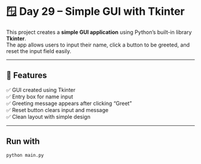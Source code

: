 # 🪟 Day 29 – Simple GUI with Tkinter

This project creates a **simple GUI application** using Python’s built-in library **Tkinter**.  
The app allows users to input their name, click a button to be greeted, and reset the input field easily.

---

## 🚀 Features
✅ GUI created using Tkinter  
✅ Entry box for name input  
✅ Greeting message appears after clicking “Greet”  
✅ Reset button clears input and message  
✅ Clean layout with simple design  

---

## Run with
   ```bash
   python main.py


